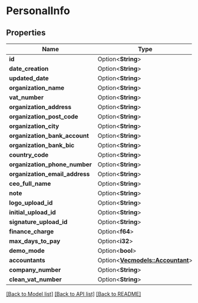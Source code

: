 # PersonalInfo

## Properties

Name | Type | Description | Notes
------------ | ------------- | ------------- | -------------
**id** | Option<**String**> |  | [optional]
**date_creation** | Option<**String**> |  | [optional]
**updated_date** | Option<**String**> |  | [optional]
**organization_name** | Option<**String**> |  | [optional]
**vat_number** | Option<**String**> |  | [optional]
**organization_address** | Option<**String**> |  | [optional]
**organization_post_code** | Option<**String**> |  | [optional]
**organization_city** | Option<**String**> |  | [optional]
**organization_bank_account** | Option<**String**> |  | [optional]
**organization_bank_bic** | Option<**String**> |  | [optional]
**country_code** | Option<**String**> |  | [optional]
**organization_phone_number** | Option<**String**> |  | [optional]
**organization_email_address** | Option<**String**> |  | [optional]
**ceo_full_name** | Option<**String**> |  | [optional]
**note** | Option<**String**> |  | [optional]
**logo_upload_id** | Option<**String**> |  | [optional]
**initial_upload_id** | Option<**String**> |  | [optional]
**signature_upload_id** | Option<**String**> |  | [optional]
**finance_charge** | Option<**f64**> |  | [optional]
**max_days_to_pay** | Option<**i32**> |  | [optional]
**demo_mode** | Option<**bool**> |  | [optional]
**accountants** | Option<[**Vec<models::Accountant>**](Accountant.md)> |  | [optional]
**company_number** | Option<**String**> |  | [optional]
**clean_vat_number** | Option<**String**> |  | [optional]

[[Back to Model list]](../README.md#documentation-for-models) [[Back to API list]](../README.md#documentation-for-api-endpoints) [[Back to README]](../README.md)



